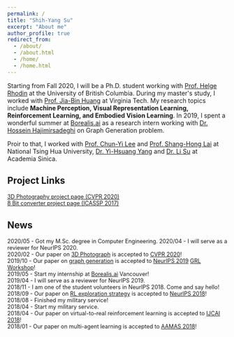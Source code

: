 ```yaml
---
permalink: /
title: "Shih-Yang Su"
excerpt: "About me"
author_profile: true
redirect_from: 
  - /about/
  - /about.html
  - /home/
  - /home.html
---
```

Starting from Fall 2020, I will be a Ph.D. student working with [Prof. Helge Rhodin](https://www.cs.ubc.ca/~rhodin/) at the University of British Columbia. 
During my master's study, I worked with [Prof. Jia-Bin Huang](https://filebox.ece.vt.edu/~jbhuang/) at Virginia Tech. My research topics include **Machine Perception, Visual Representation Learning, Reinforcement Learning, and Embodied Vision Learning**. In 2019, I spent a wonderful summer at [Borealis.ai](https://www.borealisai.com) as a research intern working with [Dr. Hossein Hajimirsadeghi](https://scholar.google.com/citations?user=hNNBdHcAAAAJ&hl=en) on Graph Generation problem.

Proir to that, I worked with [Prof. Chun-Yi Lee](http://cymaxwelllee.wixsite.com/elsa) and [Prof. Shang-Hong Lai](http://www.cs.nthu.edu.tw/~lai/) at National Tsing Hua University, [Dr. Yi-Hsuang Yang](http://mac.citi.sinica.edu.tw/~yang/) and [Dr. Li Su](https://sites.google.com/site/lisupage/) at Academia Sinica. 

## Project Links
<div class="news" style="font-size:0.9em">
<a href="https://shihmengli.github.io/3D-Photo-Inpainting/">3D Photography project page (CVPR 2020)</a> <br>
<a href="https://lemonatsu.github.io/py8bit_web/">8 Bit converter project page (ICASSP 2017)</a>
</div>

## News
<div class="news" style="font-size:0.9em">
2020/05 - Got my M.Sc. degree in Computer Engineering.
2020/04 - I will serve as a reviewer for NeurIPS 2020. <br>
2020/02 - Our paper on <a href="https://arxiv.org/abs/2004.04727">3D Photograph</a> is accepted to <u>CVPR 2020</u>! <br>
2019/10 - Our paper on <a href="https://arxiv.org/abs/1910.01743">graph generation</a> is accepted to <u>NeurIPS 2019</u> <a href="https://grlearning.github.io/">GRL Workshop</a>! <br>
2019/05 - Start my internship at <a href="https://www.borealisai.com">Borealis.ai</a> Vancouver! <br>
2019/04 - I will serve as a reviewer for NeurIPS 2019. <br>
2018/11 - I am one of the student volunteers in NeurIPS 2018. Come and say hello! <br>
2018/09 - Our paper on <a href="https://arxiv.org/abs/1802.04564.pdf">RL exploration strategy</a> is accepted to <u>NeurIPS 2018</u>! <br>
2018/08 - Finished my military service! <br>
2018/04 - Start my military service. <br>
2018/04 - Our paper on virtual-to-real reinforcement learning is accepted to <u>IJCAI 2018</u>! <br>
2018/01 - Our paper on multi-agent learning is accepted to <u>AAMAS 2018</u>! 
</div>
